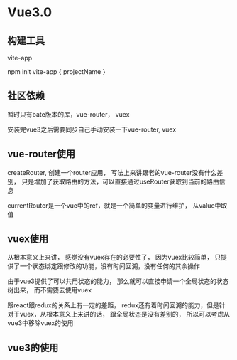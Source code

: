 # Vue3.0

## 构建工具

vite-app

npm init vite-app { projectName }

## 社区依赖

暂时只有bate版本的库，vue-router， vuex

安装完vue3之后需要同步自己手动安装一下vue-router, vuex

## vue-router使用

createRouter, 创建一个router应用， 写法上来讲跟老的vue-router没有什么差别， 只是增加了获取路由的方法，可以直接通过useRouter获取到当前的路由信息

currentRouter是一个vue中的ref，就是一个简单的变量进行维护， 从value中取值

## vuex使用

从根本意义上来讲， 感觉没有vuex存在的必要性了， 因为vuex比较简单， 只提供了一个状态绑定跟修改的功能，没有时间回溯，没有任何的其余操作

由于vue3提供了可以共用状态的能力， 那么就可以直接申请一个全局状态的状态树出来， 而不需要去使用vuex

跟react跟redux的关系上有一定的差距， redux还有着时间回溯的能力，但是针对于vuex，从根本意义上来讲的话， 跟全局状态是没有差别的， 所以可以考虑从vue3中移除vuex的使用

## vue3的使用

